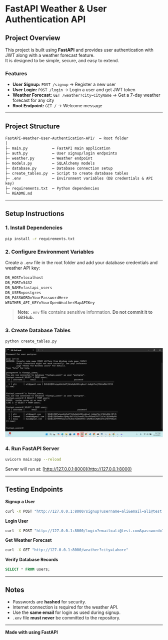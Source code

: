 # FastAPI Weather & User Authentication API

##  Project Overview
This project is built using **FastAPI** and provides user authentication with JWT along with a weather forecast feature.  
It is designed to be simple, secure, and easy to extend.

### Features
- **User Signup:** `POST /signup` → Register a new user  
- **User Login:** `POST /login` → Login a user and get JWT token  
- **Weather Forecast:** `GET /weather?city=CityName` → Get a 7-day weather forecast for any city  
- **Root Endpoint:** `GET /` → Welcome message  

---

##  Project Structure
```
FastAPI-Weather-User-Authentication-API/  ← Root folder
│
├─ main.py           ← FastAPI main application
├─ auth.py           ← User signup/login endpoints
├─ weather.py        ← Weather endpoint
├─ models.py         ← SQLAlchemy models
├─ database.py       ← Database connection setup
├─ create_tables.py  ← Script to create database tables
├─ .env              ← Environment variables (DB credentials & API key)
├─ requirements.txt  ← Python dependencies
└─ README.md
```

---

##  Setup Instructions

### 1. Install Dependencies
```bash
pip install -r requirements.txt
```

### 2. Configure Environment Variables
Create a `.env` file in the root folder and add your database credentials and weather API key:
```
DB_HOST=localhost
DB_PORT=5432
DB_NAME=fastapi_users
DB_USER=postgres
DB_PASSWORD=YourPasswordHere
WEATHER_API_KEY=YourOpenWeatherMapAPIKey
```

> **Note:** `.env` file contains sensitive information. **Do not commit it to GitHub.**

### 3. Create Database Tables
```bash
python create_tables.py
```
![weather-response](images/10.png)

### 4. Run FastAPI Server
```bash
uvicorn main:app --reload
```
Server will run at: [http://127.0.0.1:8000](http://127.0.0.1:8000)

---

##  Testing Endpoints

**Signup a User**
```bash
curl -X POST "http://127.0.0.1:8000/signup?username=ali&email=ali@test.com&password=123"
```

**Login User**
```bash
curl -X POST "http://127.0.0.1:8000/login?email=ali@test.com&password=123"
```

**Get Weather Forecast**
```bash
curl -X GET "http://127.0.0.1:8000/weather?city=Lahore"
```

**Verify Database Records**
```sql
SELECT * FROM users;
```

---

##  Notes
- Passwords are **hashed** for security.  
- Internet connection is required for the weather API.  
- Use the **same email** for login as used during signup.  
- `.env` file **must never** be committed to the repository.  

---

**Made with  using FastAPI**
